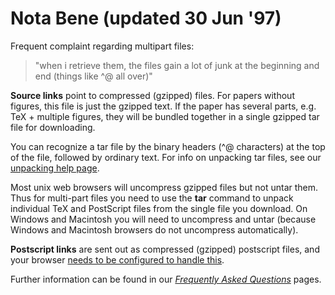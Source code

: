 # Nota Bene (updated 30 Jun '97) 

Frequent complaint regarding multipart files:

> "when i retrieve them, the files gain a lot of junk at the beginning
> and end (things like ^@ all over)"

**Source links** point to compressed (gzipped) files. For papers without
figures, this file is just the gzipped text. If the paper has several
parts, e.g. TeX + multiple figures, they will be bundled together in a
single gzipped tar file for downloading.

You can recognize a tar file by the binary headers (^@ characters) at
the top of the file, followed by ordinary text. For info on unpacking
tar files, see our [unpacking help page](/help/unpack.md).

Most unix web browsers will uncompress gzipped files but not untar them.
Thus for multi-part files you need to use the **tar** command to unpack
individual TeX and PostScript files from the single file you download.
On Windows and Macintosh you will need to uncompress and untar (because
Windows and Macintosh browsers do not uncompress automatically).

**Postscript links** are sent out as compressed (gzipped) postscript
files, and your browser [needs to be configured to handle
this](/help/config_browser.md).

Further information can be found in our *[Frequently Asked
Questions](/help/faq/index.md)* pages.

